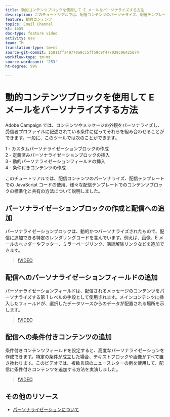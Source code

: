 ```yaml
---
title: 動的コンテンツブロックを使用して E メールをパーソナライズする方法
description: このチュートリアルでは、配信コンテンツのパーソナライズ、配信テンプレートでの JavaScript コードの使用、様々な配信テンプレートでのコンテンツブロックの標準化と共有の方法について説明しました。
feature: 動的コンテンツ
topics: Email Channel
kt: 1559
doc-type: feature video
activity: use
team: TM
translation-type: tm+mt
source-git-commit: 15811ffa49770a8cc5ff59c8f477029c96425074
workflow-type: tm+mt
source-wordcount: '253'
ht-degree: 99%

---
```



# 動的コンテンツブロックを使用して E メールをパーソナライズする方法

Adobe Campaign では、コンテンツやメッセージの外観をパーソナライズし、受信者プロファイルに記述されている条件に従ってそれらを組み合わせることができます。一般に、このツールでは次のことができます。

1 - カスタムパーソナライゼーションブロックの作成\
2 - 定義済みパーソナライゼーションブロックの挿入\
3 - 動的パーソナライゼーションフィールドの挿入\
4 - 条件付きコンテンツの作成

このチュートリアルでは、配信コンテンツのパーソナライズ、配信テンプレートでの JavaScript コードの使用、様々な配信テンプレートでのコンテンツブロックの標準化と共有の方法について説明しました。

## パーソナライゼーションブロックの作成と配信への追加

パーソナライゼーションブロックは、動的かつパーソナライズされたもので、配信に追加できる特定のレンダリングコードを含んでいます。例えば、画像、E メールのヘッダーやフッター、ミラーページリンク、購読解除リンクなどを追加できます。

>[!VIDEO](https://video.tv.adobe.com/v/24924?quality=12)

## 配信へのパーソナライゼーションフィールドの追加

パーソナライゼーションフィールドは、配信されるメッセージのコンテンツをパーソナライズする第 1 レベルの手段として使用されます。メインコンテンツに挿入したフィールドが、選択したデータソースからのデータが配置される場所を示します。

>[!VIDEO](https://video.tv.adobe.com/v/24925?quality=12)

## 配信への条件付きコンテンツの追加

条件付きコンテンツフィールドを設定すると、高度なパーソナライゼーションを作成できます。特定の条件が成立した場合、テキストブロックや画像がすべて置き換わります。このビデオでは、複数言語のニュースレターの例を使用して、配信に条件付きコンテンツを追加する方法を実演しました。

>[!VIDEO](https://video.tv.adobe.com/v/24926?quality=12)

## その他のリソース

* [パーソナライゼーションについて](https://docs.adobe.com/content/help/ja-JP/campaign-classic/using/sending-messages/personalizing-deliveries/about-personalization.html)
